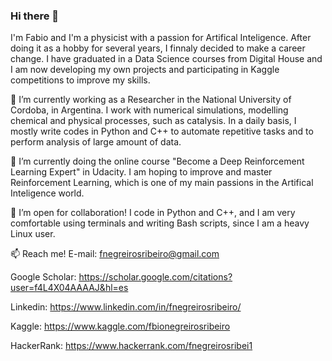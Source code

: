 ### Hi there 👋

I'm Fabio and I'm a physicist with a passion for Artifical Inteligence. After doing it as a hobby for several years, I finnaly decided to make a career change. I have graduated in a Data Science courses from Digital House and I am now developing my own projects and participating in Kaggle competitions to improve my skills.

🔭 I’m currently working as a Researcher in the National University of Cordoba, in Argentina. I work with numerical simulations, modelling chemical and physical processes, such as catalysis. In a daily basis, I mostly write codes in Python and C++ to automate repetitive tasks and to perform analysis of large amount of data.

🌱 I’m currently doing the online course "Become a Deep Reinforcement Learning Expert" in Udacity. I am hoping to improve and master Reinforcement Learning, which is one of my main passions in the Artifical Inteligence world.

👯 I’m open for collaboration! I code in Python and C++, and I am very comfortable using terminals and writing Bash scripts, since I am a heavy Linux user.

📫 Reach me!
  E-mail:         fnegreirosribeiro@gmail.com
  
  Google Scholar: https://scholar.google.com/citations?user=f4L4X04AAAAJ&hl=es
  
  Linkedin:       https://www.linkedin.com/in/fnegreirosribeiro/
  
  Kaggle:         https://www.kaggle.com/fbionegreirosribeiro
  
  HackerRank:     https://www.hackerrank.com/fnegreirosribei1
